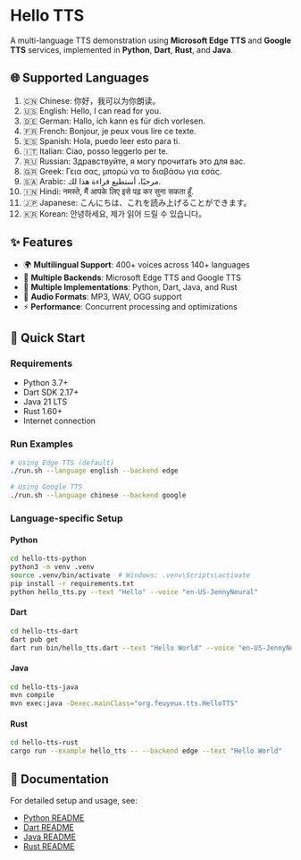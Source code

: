 # Hello TTS

A multi-language TTS demonstration using **Microsoft Edge TTS** and **Google TTS** services, implemented in **Python**, **Dart**, **Rust**, and **Java**.

## 🌐 Supported Languages

1. 🇨🇳 Chinese: 你好，我可以为你朗读。
2. 🇺🇸 English: Hello, I can read for you.
3. 🇩🇪 German: Hallo, ich kann es für dich vorlesen.
4. 🇫🇷 French: Bonjour, je peux vous lire ce texte.
5. 🇪🇸 Spanish: Hola, puedo leer esto para ti.
6. 🇮🇹 Italian: Ciao, posso leggerlo per te.
7. 🇷🇺 Russian: Здравствуйте, я могу прочитать это для вас.
8. 🇬🇷 Greek: Γεια σας, μπορώ να το διαβάσω για εσάς.
9. 🇸🇦 Arabic: مرحبًا، أستطيع قراءة هذا لك.
10. 🇮🇳 Hindi: नमस्ते, मैं आपके लिए इसे पढ़ कर सुना सकता हूँ.
11. 🇯🇵 Japanese: こんにちは、これを読み上げることができます。
12. 🇰🇷 Korean: 안녕하세요, 제가 읽어 드릴 수 있습니다。

## ✨ Features

- 🌍 **Multilingual Support**: 400+ voices across 140+ languages
- 🔄 **Multiple Backends**: Microsoft Edge TTS and Google TTS
- 🚀 **Multiple Implementations**: Python, Dart, Java, and Rust
- 📁 **Audio Formats**: MP3, WAV, OGG support
- ⚡ **Performance**: Concurrent processing and optimizations

## 🚀 Quick Start

### Requirements

- Python 3.7+
- Dart SDK 2.17+
- Java 21 LTS
- Rust 1.60+
- Internet connection

### Run Examples

```bash
# Using Edge TTS (default)
./run.sh --language english --backend edge

# Using Google TTS
./run.sh --language chinese --backend google
```

### Language-specific Setup

#### Python

```bash
cd hello-tts-python
python3 -m venv .venv
source .venv/bin/activate  # Windows: .venv\Scripts\activate
pip install -r requirements.txt
python hello_tts.py --text "Hello" --voice "en-US-JennyNeural"
```

#### Dart

```bash
cd hello-tts-dart
dart pub get
dart run bin/hello_tts.dart --text "Hello World" --voice "en-US-JennyNeural"
```

#### Java

```bash
cd hello-tts-java
mvn compile
mvn exec:java -Dexec.mainClass="org.feuyeux.tts.HelloTTS"
```

#### Rust

```bash
cd hello-tts-rust
cargo run --example hello_tts -- --backend edge --text "Hello World"
```

## 📖 Documentation

For detailed setup and usage, see:

- [Python README](./hello-tts-python/README.md)
- [Dart README](./hello-tts-dart/README.md)
- [Java README](./hello-tts-java/README.md)
- [Rust README](./hello-tts-rust/README.md)

